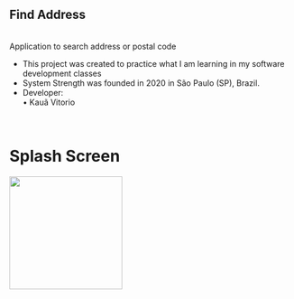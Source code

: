 ## Find Address

<br/>Application to search address or postal code<br/>

- This project was created to practice what I am learning in my software development classes
- System Strength was founded in 2020 in São Paulo (SP), Brazil.
- Developer:<br/>
• Kauã Vitorio
<br/>
<h1>Splash Screen</h1>
<img width="200px" src="https://cdn.discordapp.com/attachments/756546249901211749/811837165847183370/splashback.png">
